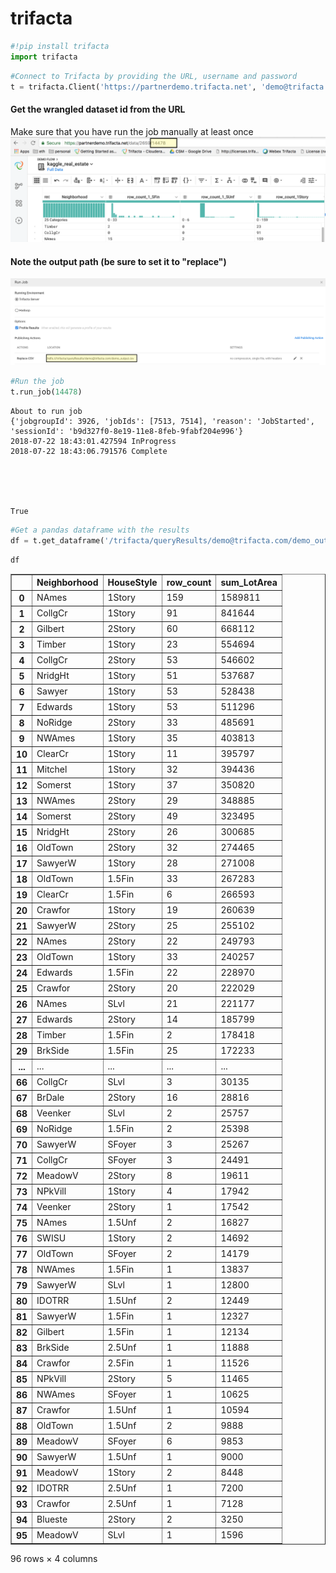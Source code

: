 
# trifacta


```python
#!pip install trifacta
import trifacta
```


```python
#Connect to Trifacta by providing the URL, username and password
t = trifacta.Client('https://partnerdemo.trifacta.net', 'demo@trifacta.com', 'demo')
```

#### Get the wrangled dataset id from the URL
Make sure that you have run the job manually at least once
![Screenshot_recipe](screenshot_recipe.png)

#### Note the output path (be sure to set it to "replace")
![Run Job](run_job_highlight.png)


```python
#Run the job
t.run_job(14478)
```

    About to run job
    {'jobgroupId': 3926, 'jobIds': [7513, 7514], 'reason': 'JobStarted', 'sessionId': 'b9d327f0-8e19-11e8-8feb-9fabf204e996'}
    2018-07-22 18:43:01.427594 InProgress
    2018-07-22 18:43:06.791576 Complete





    True




```python
#Get a pandas dataframe with the results
df = t.get_dataframe('/trifacta/queryResults/demo@trifacta.com/demo_output.csv')
```


```python
df
```




<div>
<style>
    .dataframe thead tr:only-child th {
        text-align: right;
    }

    .dataframe thead th {
        text-align: left;
    }

    .dataframe tbody tr th {
        vertical-align: top;
    }
</style>
<table border="1" class="dataframe">
  <thead>
    <tr style="text-align: right;">
      <th></th>
      <th>Neighborhood</th>
      <th>HouseStyle</th>
      <th>row_count</th>
      <th>sum_LotArea</th>
    </tr>
  </thead>
  <tbody>
    <tr>
      <th>0</th>
      <td>NAmes</td>
      <td>1Story</td>
      <td>159</td>
      <td>1589811</td>
    </tr>
    <tr>
      <th>1</th>
      <td>CollgCr</td>
      <td>1Story</td>
      <td>91</td>
      <td>841644</td>
    </tr>
    <tr>
      <th>2</th>
      <td>Gilbert</td>
      <td>2Story</td>
      <td>60</td>
      <td>668112</td>
    </tr>
    <tr>
      <th>3</th>
      <td>Timber</td>
      <td>1Story</td>
      <td>23</td>
      <td>554694</td>
    </tr>
    <tr>
      <th>4</th>
      <td>CollgCr</td>
      <td>2Story</td>
      <td>53</td>
      <td>546602</td>
    </tr>
    <tr>
      <th>5</th>
      <td>NridgHt</td>
      <td>1Story</td>
      <td>51</td>
      <td>537687</td>
    </tr>
    <tr>
      <th>6</th>
      <td>Sawyer</td>
      <td>1Story</td>
      <td>53</td>
      <td>528438</td>
    </tr>
    <tr>
      <th>7</th>
      <td>Edwards</td>
      <td>1Story</td>
      <td>53</td>
      <td>511296</td>
    </tr>
    <tr>
      <th>8</th>
      <td>NoRidge</td>
      <td>2Story</td>
      <td>33</td>
      <td>485691</td>
    </tr>
    <tr>
      <th>9</th>
      <td>NWAmes</td>
      <td>1Story</td>
      <td>35</td>
      <td>403813</td>
    </tr>
    <tr>
      <th>10</th>
      <td>ClearCr</td>
      <td>1Story</td>
      <td>11</td>
      <td>395797</td>
    </tr>
    <tr>
      <th>11</th>
      <td>Mitchel</td>
      <td>1Story</td>
      <td>32</td>
      <td>394436</td>
    </tr>
    <tr>
      <th>12</th>
      <td>Somerst</td>
      <td>1Story</td>
      <td>37</td>
      <td>350820</td>
    </tr>
    <tr>
      <th>13</th>
      <td>NWAmes</td>
      <td>2Story</td>
      <td>29</td>
      <td>348885</td>
    </tr>
    <tr>
      <th>14</th>
      <td>Somerst</td>
      <td>2Story</td>
      <td>49</td>
      <td>323495</td>
    </tr>
    <tr>
      <th>15</th>
      <td>NridgHt</td>
      <td>2Story</td>
      <td>26</td>
      <td>300685</td>
    </tr>
    <tr>
      <th>16</th>
      <td>OldTown</td>
      <td>2Story</td>
      <td>32</td>
      <td>274465</td>
    </tr>
    <tr>
      <th>17</th>
      <td>SawyerW</td>
      <td>1Story</td>
      <td>28</td>
      <td>271008</td>
    </tr>
    <tr>
      <th>18</th>
      <td>OldTown</td>
      <td>1.5Fin</td>
      <td>33</td>
      <td>267283</td>
    </tr>
    <tr>
      <th>19</th>
      <td>ClearCr</td>
      <td>1.5Fin</td>
      <td>6</td>
      <td>266593</td>
    </tr>
    <tr>
      <th>20</th>
      <td>Crawfor</td>
      <td>1Story</td>
      <td>19</td>
      <td>260639</td>
    </tr>
    <tr>
      <th>21</th>
      <td>SawyerW</td>
      <td>2Story</td>
      <td>25</td>
      <td>255102</td>
    </tr>
    <tr>
      <th>22</th>
      <td>NAmes</td>
      <td>2Story</td>
      <td>22</td>
      <td>249793</td>
    </tr>
    <tr>
      <th>23</th>
      <td>OldTown</td>
      <td>1Story</td>
      <td>33</td>
      <td>240257</td>
    </tr>
    <tr>
      <th>24</th>
      <td>Edwards</td>
      <td>1.5Fin</td>
      <td>22</td>
      <td>228970</td>
    </tr>
    <tr>
      <th>25</th>
      <td>Crawfor</td>
      <td>2Story</td>
      <td>20</td>
      <td>222029</td>
    </tr>
    <tr>
      <th>26</th>
      <td>NAmes</td>
      <td>SLvl</td>
      <td>21</td>
      <td>221177</td>
    </tr>
    <tr>
      <th>27</th>
      <td>Edwards</td>
      <td>2Story</td>
      <td>14</td>
      <td>185799</td>
    </tr>
    <tr>
      <th>28</th>
      <td>Timber</td>
      <td>1.5Fin</td>
      <td>2</td>
      <td>178418</td>
    </tr>
    <tr>
      <th>29</th>
      <td>BrkSide</td>
      <td>1.5Fin</td>
      <td>25</td>
      <td>172233</td>
    </tr>
    <tr>
      <th>...</th>
      <td>...</td>
      <td>...</td>
      <td>...</td>
      <td>...</td>
    </tr>
    <tr>
      <th>66</th>
      <td>CollgCr</td>
      <td>SLvl</td>
      <td>3</td>
      <td>30135</td>
    </tr>
    <tr>
      <th>67</th>
      <td>BrDale</td>
      <td>2Story</td>
      <td>16</td>
      <td>28816</td>
    </tr>
    <tr>
      <th>68</th>
      <td>Veenker</td>
      <td>SLvl</td>
      <td>2</td>
      <td>25757</td>
    </tr>
    <tr>
      <th>69</th>
      <td>NoRidge</td>
      <td>1.5Fin</td>
      <td>2</td>
      <td>25398</td>
    </tr>
    <tr>
      <th>70</th>
      <td>SawyerW</td>
      <td>SFoyer</td>
      <td>3</td>
      <td>25267</td>
    </tr>
    <tr>
      <th>71</th>
      <td>CollgCr</td>
      <td>SFoyer</td>
      <td>3</td>
      <td>24491</td>
    </tr>
    <tr>
      <th>72</th>
      <td>MeadowV</td>
      <td>2Story</td>
      <td>8</td>
      <td>19611</td>
    </tr>
    <tr>
      <th>73</th>
      <td>NPkVill</td>
      <td>1Story</td>
      <td>4</td>
      <td>17942</td>
    </tr>
    <tr>
      <th>74</th>
      <td>Veenker</td>
      <td>2Story</td>
      <td>1</td>
      <td>17542</td>
    </tr>
    <tr>
      <th>75</th>
      <td>NAmes</td>
      <td>1.5Unf</td>
      <td>2</td>
      <td>16827</td>
    </tr>
    <tr>
      <th>76</th>
      <td>SWISU</td>
      <td>1Story</td>
      <td>2</td>
      <td>14692</td>
    </tr>
    <tr>
      <th>77</th>
      <td>OldTown</td>
      <td>SFoyer</td>
      <td>2</td>
      <td>14179</td>
    </tr>
    <tr>
      <th>78</th>
      <td>NWAmes</td>
      <td>1.5Fin</td>
      <td>1</td>
      <td>13837</td>
    </tr>
    <tr>
      <th>79</th>
      <td>SawyerW</td>
      <td>SLvl</td>
      <td>1</td>
      <td>12800</td>
    </tr>
    <tr>
      <th>80</th>
      <td>IDOTRR</td>
      <td>1.5Unf</td>
      <td>2</td>
      <td>12449</td>
    </tr>
    <tr>
      <th>81</th>
      <td>SawyerW</td>
      <td>1.5Fin</td>
      <td>1</td>
      <td>12327</td>
    </tr>
    <tr>
      <th>82</th>
      <td>Gilbert</td>
      <td>1.5Fin</td>
      <td>1</td>
      <td>12134</td>
    </tr>
    <tr>
      <th>83</th>
      <td>BrkSide</td>
      <td>2.5Unf</td>
      <td>1</td>
      <td>11888</td>
    </tr>
    <tr>
      <th>84</th>
      <td>Crawfor</td>
      <td>2.5Fin</td>
      <td>1</td>
      <td>11526</td>
    </tr>
    <tr>
      <th>85</th>
      <td>NPkVill</td>
      <td>2Story</td>
      <td>5</td>
      <td>11465</td>
    </tr>
    <tr>
      <th>86</th>
      <td>NWAmes</td>
      <td>SFoyer</td>
      <td>1</td>
      <td>10625</td>
    </tr>
    <tr>
      <th>87</th>
      <td>Crawfor</td>
      <td>1.5Unf</td>
      <td>1</td>
      <td>10594</td>
    </tr>
    <tr>
      <th>88</th>
      <td>OldTown</td>
      <td>1.5Unf</td>
      <td>2</td>
      <td>9888</td>
    </tr>
    <tr>
      <th>89</th>
      <td>MeadowV</td>
      <td>SFoyer</td>
      <td>6</td>
      <td>9853</td>
    </tr>
    <tr>
      <th>90</th>
      <td>SawyerW</td>
      <td>1.5Unf</td>
      <td>1</td>
      <td>9000</td>
    </tr>
    <tr>
      <th>91</th>
      <td>MeadowV</td>
      <td>1Story</td>
      <td>2</td>
      <td>8448</td>
    </tr>
    <tr>
      <th>92</th>
      <td>IDOTRR</td>
      <td>2.5Unf</td>
      <td>1</td>
      <td>7200</td>
    </tr>
    <tr>
      <th>93</th>
      <td>Crawfor</td>
      <td>2.5Unf</td>
      <td>1</td>
      <td>7128</td>
    </tr>
    <tr>
      <th>94</th>
      <td>Blueste</td>
      <td>2Story</td>
      <td>2</td>
      <td>3250</td>
    </tr>
    <tr>
      <th>95</th>
      <td>MeadowV</td>
      <td>SLvl</td>
      <td>1</td>
      <td>1596</td>
    </tr>
  </tbody>
</table>
<p>96 rows × 4 columns</p>
</div>


